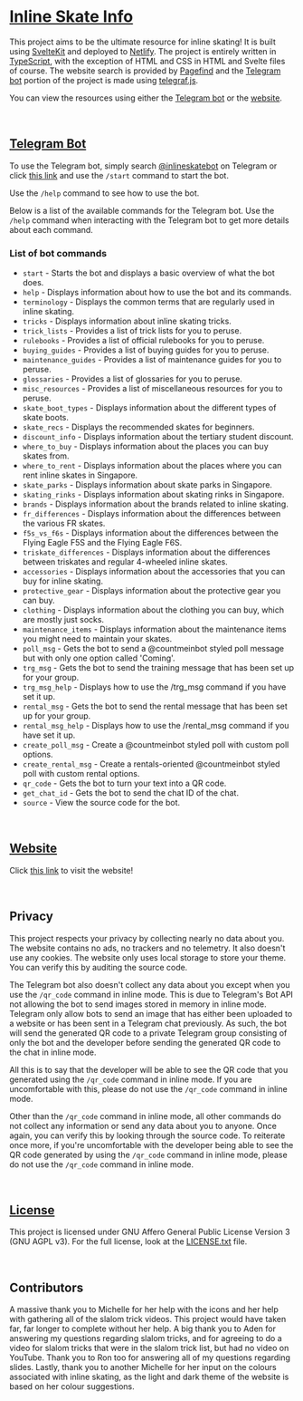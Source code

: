 # [Inline Skate Info](https://inline-skate-info.netlify.app)

This project aims to be the ultimate resource for inline skating! It is built using [SvelteKit](https://kit.svelte.dev) and deployed to [Netlify](https://www.netlify.com). The project is entirely written in [TypeScript](https://www.typescriptlang.org), with the exception of HTML and CSS in HTML and Svelte files of course. The website search is provided by [Pagefind](https://pagefind.app) and the [Telegram bot](https://t.me/inlineskatebot) portion of the project is made using [telegraf.js](https://telegraf.js.org).

You can view the resources using either the [Telegram bot](https://t.me/inlineskatebot) or the [website](https://inline-skate-info.netlify.app).

<br>

## [Telegram Bot](https://t.me/inlineskatebot)

To use the Telegram bot, simply search [@inlineskatebot](https://t.me/inlineskatebot) on Telegram or click [this link](https://t.me/inlineskatebot) and use the `/start` command to start the bot.

Use the `/help` command to see how to use the bot.

Below is a list of the available commands for the Telegram bot. Use the `/help` command when interacting with the Telegram bot to get more details about each command.

### List of bot commands

- `start` - Starts the bot and displays a basic overview of what the bot does.
- `help` - Displays information about how to use the bot and its commands.
- `terminology` - Displays the common terms that are regularly used in inline skating.
- `tricks` - Displays information about inline skating tricks.
- `trick_lists` - Provides a list of trick lists for you to peruse.
- `rulebooks` - Provides a list of official rulebooks for you to peruse.
- `buying_guides` - Provides a list of buying guides for you to peruse.
- `maintenance_guides` - Provides a list of maintenance guides for you to peruse.
- `glossaries` - Provides a list of glossaries for you to peruse.
- `misc_resources` - Provides a list of miscellaneous resources for you to peruse.
- `skate_boot_types` - Displays information about the different types of skate boots.
- `skate_recs` - Displays the recommended skates for beginners.
- `discount_info` - Displays information about the tertiary student discount.
- `where_to_buy` - Displays information about the places you can buy skates from.
- `where_to_rent` - Displays information about the places where you can rent inline skates in Singapore.
- `skate_parks` - Displays information about skate parks in Singapore.
- `skating_rinks` - Displays information about skating rinks in Singapore.
- `brands` - Displays information about the brands related to inline skating.
- `fr_differences` - Displays information about the differences between the various FR skates.
- `f5s_vs_f6s` - Displays information about the differences between the Flying Eagle F5S and the Flying Eagle F6S.
- `triskate_differences` - Displays information about the differences between triskates and regular 4-wheeled inline skates.
- `accessories` - Displays information about the accessories that you can buy for inline skating.
- `protective_gear` - Displays information about the protective gear you can buy.
- `clothing` - Displays information about the clothing you can buy, which are mostly just socks.
- `maintenance_items` - Displays information about the maintenance items you might need to maintain your skates.
- `poll_msg` - Gets the bot to send a @countmeinbot styled poll message but with only one option called 'Coming'.
- `trg_msg` - Gets the bot to send the training message that has been set up for your group.
- `trg_msg_help` - Displays how to use the /trg_msg command if you have set it up.
- `rental_msg` - Gets the bot to send the rental message that has been set up for your group.
- `rental_msg_help` - Displays how to use the /rental_msg command if you have set it up.
- `create_poll_msg` - Create a @countmeinbot styled poll with custom poll options.
- `create_rental_msg` - Create a rentals-oriented @countmeinbot styled poll with custom rental options.
- `qr_code` - Gets the bot to turn your text into a QR code.
- `get_chat_id` - Gets the bot to send the chat ID of the chat.
- `source` - View the source code for the bot.

<br>

## [Website](https://inline-skate-info.netlify.app)

Click [this link](https://inline-skate-info.netlify.app) to visit the website!

<br>

## Privacy

This project respects your privacy by collecting nearly no data about you. The website contains no ads, no trackers and no telemetry. It also doesn't use any cookies. The website only uses local storage to store your theme. You can verify this by auditing the source code.

The Telegram bot also doesn't collect any data about you except when you use the `/qr_code` command in inline mode. This is due to Telegram's Bot API not allowing the bot to send images stored in memory in inline mode. Telegram only allow bots to send an image that has either been uploaded to a website or has been sent in a Telegram chat previously. As such, the bot will send the generated QR code to a private Telegram group consisting of only the bot and the developer before sending the generated QR code to the chat in inline mode.

All this is to say that the developer will be able to see the QR code that you generated using the `/qr_code` command in inline mode. If you are uncomfortable with this, please do not use the `/qr_code` command in inline mode.

Other than the `/qr_code` command in inline mode, all other commands do not collect any information or send any data about you to anyone. Once again, you can verify this by looking through the source code. To reiterate once more, if you're uncomfortable with the developer being able to see the QR code generated by using the `/qr_code` command in inline mode, please do not use the `/qr_code` command in inline mode.

<br>

## [License](https://codeberg.org/Hanker/Inline-Skate-Info/src/branch/main/LICENSE.txt)

This project is licensed under GNU Affero General Public License Version 3 (GNU AGPL v3). For the full license, look at the [LICENSE.txt](https://codeberg.org/Hanker/Inline-Skate-Info/src/branch/main/LICENSE.txt) file.

<br>

## Contributors

A massive thank you to Michelle for her help with the icons and her help with gathering all of the slalom trick videos. This project would have taken far, far longer to complete without her help. A big thank you to Aden for answering my questions regarding slalom tricks, and for agreeing to do a video for slalom tricks that were in the slalom trick list, but had no video on YouTube. Thank you to Ron too for answering all of my questions regarding slides. Lastly, thank you to another Michelle for her input on the colours associated with inline skating, as the light and dark theme of the website is based on her colour suggestions.
